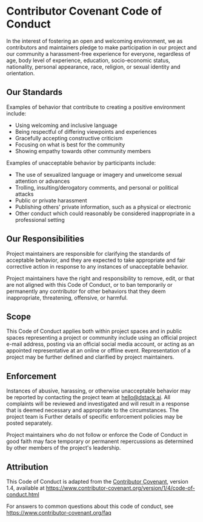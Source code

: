 # Contributor Covenant Code of Conduct


In the interest of fostering an open and welcoming environment, we as
contributors and maintainers pledge to make participation in our project and
our community a harassment-free experience for everyone, regardless of age, body
level of experience, education, socio-economic status, nationality, personal
appearance, race, religion, or sexual identity and orientation.

## Our Standards

Examples of behavior that contribute to creating a positive environment
include:

* Using welcoming and inclusive language
* Being respectful of differing viewpoints and experiences
* Gracefully accepting constructive criticism
* Focusing on what is best for the community
* Showing empathy towards other community members

Examples of unacceptable behavior by participants include:

* The use of sexualized language or imagery and unwelcome sexual attention or
 advances
* Trolling, insulting/derogatory comments, and personal or political attacks
* Public or private harassment
* Publishing others' private information, such as a physical or electronic
* Other conduct which could reasonably be considered inappropriate in a
 professional setting

## Our Responsibilities

Project maintainers are responsible for clarifying the standards of acceptable
behavior, and they are expected to take appropriate and fair corrective action in
response to any instances of unacceptable behavior.

Project maintainers have the right and responsibility to remove, edit, or
that are not aligned with this Code of Conduct, or to ban temporarily or
permanently any contributor for other behaviors that they deem inappropriate,
threatening, offensive, or harmful.
## Scope

This Code of Conduct applies both within project spaces and in public spaces
representing a project or community include using an official project e-mail
address, posting via an official social media account, or acting as an appointed
representative at an online or offline event. Representation of a project may be
further defined and clarified by project maintainers.

## Enforcement
Instances of abusive, harassing, or otherwise unacceptable behavior may be
reported by contacting the project team at hello@dstack.ai. All
complaints will be reviewed and investigated and will result in a response that
is deemed necessary and appropriate to the circumstances. The project team is
Further details of specific enforcement policies may be posted separately.

Project maintainers who do not follow or enforce the Code of Conduct in good
faith may face temporary or permanent repercussions as determined by other
members of the project's leadership.
## Attribution
This Code of Conduct is adapted from the [Contributor Covenant][homepage], version 1.4,
available at https://www.contributor-covenant.org/version/1/4/code-of-conduct.html

[homepage]: https://www.contributor-covenant.org

For answers to common questions about this code of conduct, see
https://www.contributor-covenant.org/faq
